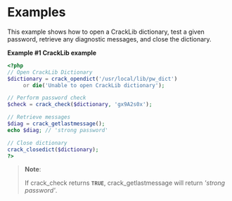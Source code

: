 Examples
========

This example shows how to open a CrackLib dictionary, test a given
password, retrieve any diagnostic messages, and close the dictionary.

**Example \#1 CrackLib example**

``` php
<?php
// Open CrackLib Dictionary
$dictionary = crack_opendict('/usr/local/lib/pw_dict')
     or die('Unable to open CrackLib dictionary');

// Perform password check
$check = crack_check($dictionary, 'gx9A2s0x');

// Retrieve messages
$diag = crack_getlastmessage();
echo $diag; // 'strong password'

// Close dictionary
crack_closedict($dictionary);
?>
```

> **Note**:
>
> If <span class="function">crack\_check</span> returns **`TRUE`**,
> <span class="function">crack\_getlastmessage</span> will return
> *'strong password'*.
